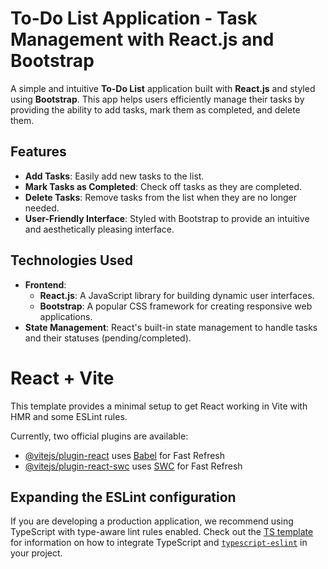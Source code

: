 # To-Do List Application - Task Management with React.js and Bootstrap

A simple and intuitive **To-Do List** application built with **React.js** and styled using **Bootstrap**. This app helps users efficiently manage their tasks by providing the ability to add tasks, mark them as completed, and delete them. 

## Features
- **Add Tasks**: Easily add new tasks to the list.
- **Mark Tasks as Completed**: Check off tasks as they are completed.
- **Delete Tasks**: Remove tasks from the list when they are no longer needed.
- **User-Friendly Interface**: Styled with Bootstrap to provide an intuitive and aesthetically pleasing interface.

## Technologies Used
- **Frontend**:
  - **React.js**: A JavaScript library for building dynamic user interfaces.
  - **Bootstrap**: A popular CSS framework for creating responsive web applications.
- **State Management**: React's built-in state management to handle tasks and their statuses (pending/completed).

# React + Vite

This template provides a minimal setup to get React working in Vite with HMR and some ESLint rules.

Currently, two official plugins are available:

- [@vitejs/plugin-react](https://github.com/vitejs/vite-plugin-react/blob/main/packages/plugin-react) uses [Babel](https://babeljs.io/) for Fast Refresh
- [@vitejs/plugin-react-swc](https://github.com/vitejs/vite-plugin-react/blob/main/packages/plugin-react-swc) uses [SWC](https://swc.rs/) for Fast Refresh

## Expanding the ESLint configuration

If you are developing a production application, we recommend using TypeScript with type-aware lint rules enabled. Check out the [TS template](https://github.com/vitejs/vite/tree/main/packages/create-vite/template-react-ts) for information on how to integrate TypeScript and [`typescript-eslint`](https://typescript-eslint.io) in your project.
